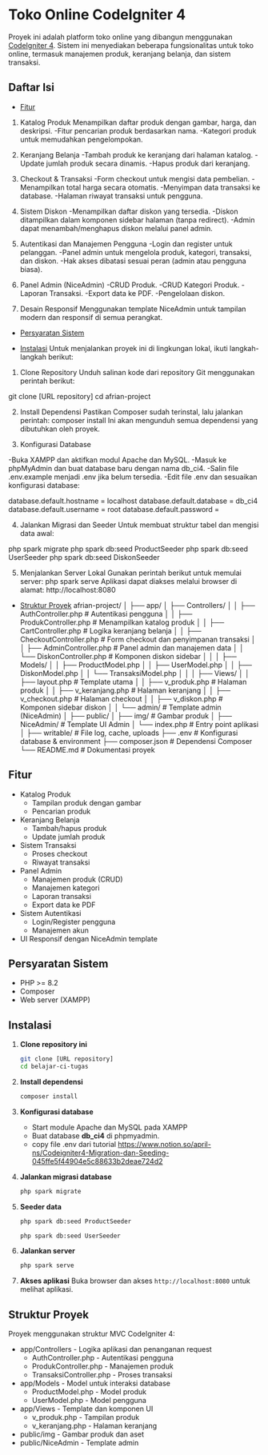 # Toko Online CodeIgniter 4

Proyek ini adalah platform toko online yang dibangun menggunakan [CodeIgniter 4](https://codeigniter.com/). Sistem ini menyediakan beberapa fungsionalitas untuk toko online, termasuk manajemen produk, keranjang belanja, dan sistem transaksi.

## Daftar Isi

- [Fitur](#fitur)
1. Katalog Produk
Menampilkan daftar produk dengan gambar, harga, dan deskripsi.
-Fitur pencarian produk berdasarkan nama.
-Kategori produk untuk memudahkan pengelompokan.

2. Keranjang Belanja
-Tambah produk ke keranjang dari halaman katalog.
-Update jumlah produk secara dinamis.
-Hapus produk dari keranjang.

3. Checkout & Transaksi
-Form checkout untuk mengisi data pembelian.
-Menampilkan total harga secara otomatis.
-Menyimpan data transaksi ke database.
-Halaman riwayat transaksi untuk pengguna.

4. Sistem Diskon
-Menampilkan daftar diskon yang tersedia.
-Diskon ditampilkan dalam komponen sidebar halaman (tanpa redirect).
-Admin dapat menambah/menghapus diskon melalui panel admin.

5. Autentikasi dan Manajemen Pengguna
-Login dan register untuk pelanggan.
-Panel admin untuk mengelola produk, kategori, transaksi, dan diskon.
-Hak akses dibatasi sesuai peran (admin atau pengguna biasa).

6. Panel Admin (NiceAdmin)
-CRUD Produk.
-CRUD Kategori Produk.
-Laporan Transaksi.
-Export data ke PDF.
-Pengelolaan diskon.

7. Desain Responsif
Menggunakan template NiceAdmin untuk tampilan modern dan responsif di semua perangkat.

- [Persyaratan Sistem](#persyaratan-sistem)


- [Instalasi](#instalasi)
Untuk menjalankan proyek ini di lingkungan lokal, ikuti langkah-langkah berikut:

1. Clone Repository
Unduh salinan kode dari repository Git menggunakan perintah berikut:

git clone [URL repository]
cd afrian-project

2. Install Dependensi
Pastikan Composer sudah terinstal, lalu jalankan perintah:
composer install
Ini akan mengunduh semua dependensi yang dibutuhkan oleh proyek.


3. Konfigurasi Database

-Buka XAMPP dan aktifkan modul Apache dan MySQL.
-Masuk ke phpMyAdmin dan buat database baru dengan nama db_ci4.
-Salin file .env.example menjadi .env jika belum tersedia.
-Edit file .env dan sesuaikan konfigurasi database:

database.default.hostname = localhost
database.default.database = db_ci4
database.default.username = root
database.default.password =

4. Jalankan Migrasi dan Seeder
Untuk membuat struktur tabel dan mengisi data awal:

php spark migrate
php spark db:seed ProductSeeder
php spark db:seed UserSeeder
php spark db:seed DiskonSeeder

5. Menjalankan Server Lokal
Gunakan perintah berikut untuk memulai server:
php spark serve
Aplikasi dapat diakses melalui browser di alamat:
http://localhost:8080

- [Struktur Proyek](#struktur-proyek)
afrian-project/
│
├── app/
│   ├── Controllers/
│   │   ├── AuthController.php         # Autentikasi pengguna
│   │   ├── ProdukController.php       # Menampilkan katalog produk
│   │   ├── CartController.php         # Logika keranjang belanja
│   │   ├── CheckoutController.php     # Form checkout dan penyimpanan transaksi
│   │   ├── AdminController.php        # Panel admin dan manajemen data
│   │   └── DiskonController.php       # Komponen diskon sidebar
│   │
│   ├── Models/
│   │   ├── ProductModel.php
│   │   ├── UserModel.php
│   │   ├── DiskonModel.php
│   │   └── TransaksiModel.php
│   │
│   ├── Views/
│   │   ├── layout.php                 # Template utama
│   │   ├── v_produk.php              # Halaman produk
│   │   ├── v_keranjang.php           # Halaman keranjang
│   │   ├── v_checkout.php            # Halaman checkout
│   │   ├── v_diskon.php              # Komponen sidebar diskon
│   │   └── admin/                    # Template admin (NiceAdmin)
│
├── public/
│   ├── img/                           # Gambar produk
│   ├── NiceAdmin/                     # Template UI Admin
│   └── index.php                      # Entry point aplikasi
│
├── writable/                          # File log, cache, uploads
├── .env                               # Konfigurasi database & environment
├── composer.json                      # Dependensi Composer
└── README.md                          # Dokumentasi proyek
## Fitur

- Katalog Produk
  - Tampilan produk dengan gambar
  - Pencarian produk
- Keranjang Belanja
  - Tambah/hapus produk
  - Update jumlah produk
- Sistem Transaksi
  - Proses checkout
  - Riwayat transaksi
- Panel Admin
  - Manajemen produk (CRUD)
  - Manajemen kategori
  - Laporan transaksi
  - Export data ke PDF
- Sistem Autentikasi
  - Login/Register pengguna
  - Manajemen akun
- UI Responsif dengan NiceAdmin template

## Persyaratan Sistem

- PHP >= 8.2
- Composer
- Web server (XAMPP)

## Instalasi

1. **Clone repository ini**
   ```bash
   git clone [URL repository]
   cd belajar-ci-tugas
   ```
2. **Install dependensi**
   ```bash
   composer install
   ```
3. **Konfigurasi database**

   - Start module Apache dan MySQL pada XAMPP
   - Buat database **db_ci4** di phpmyadmin.
   - copy file .env dari tutorial https://www.notion.so/april-ns/Codeigniter4-Migration-dan-Seeding-045ffe5f44904e5c88633b2deae724d2

4. **Jalankan migrasi database**
   ```bash
   php spark migrate
   ```
5. **Seeder data**
   ```bash
   php spark db:seed ProductSeeder
   ```
   ```bash
   php spark db:seed UserSeeder
   ```
6. **Jalankan server**
   ```bash
   php spark serve
   ```
7. **Akses aplikasi**
   Buka browser dan akses `http://localhost:8080` untuk melihat aplikasi.

## Struktur Proyek

Proyek menggunakan struktur MVC CodeIgniter 4:

- app/Controllers - Logika aplikasi dan penanganan request
  - AuthController.php - Autentikasi pengguna
  - ProdukController.php - Manajemen produk
  - TransaksiController.php - Proses transaksi
- app/Models - Model untuk interaksi database
  - ProductModel.php - Model produk
  - UserModel.php - Model pengguna
- app/Views - Template dan komponen UI
  - v_produk.php - Tampilan produk
  - v_keranjang.php - Halaman keranjang
- public/img - Gambar produk dan aset
- public/NiceAdmin - Template admin
